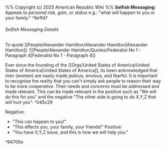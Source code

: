%%
Copyright (c) 2025 American Republic Wiki
%%
**Selfish Messaging:** Appeals to *personal risk, gain, or status* e.g.: "what will happen to you or your family." ^9e1fd7
###### Selfish Messaging Details
To quote [[People/Alexander Hamilton/Alexander Hamilton|Alexander Hamilton]]:
![[People/Alexander Hamilton/Quotes/Federalist No 1 - Paragraph 4|Federalist No 1 - Paragraph 4]]

Ever since the founding of the [[Orgs/United States of America/United States of America|United States of America]], its been acknowledged that men (women) are easily made jealous, envious, and fearful. It is important to recognize the reality that you can't simply ask people to reason their way to be more cooperative. Their needs and concerns must be addressed and made relevant. This can be made relevant in the positive such as "We will do this for you" and the negative "The other side is going to do X,Y,Z that will hurt you". ^045c29

Negative:
- "This can happen to you!"
- "This effects you, your family, your friends!"
Positive:
- "You have X,Y,Z issue, and this is how we will help you."

^94705e